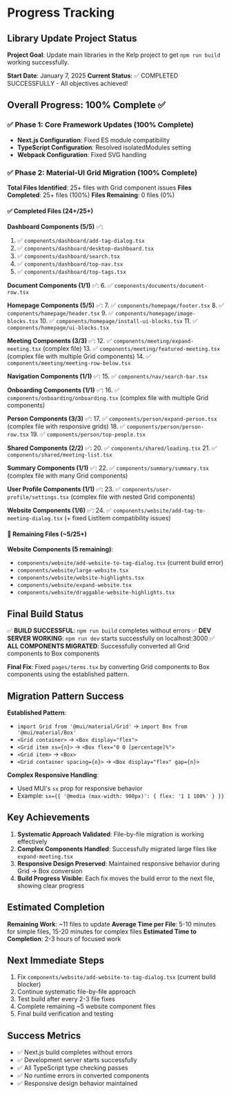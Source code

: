 # Progress Tracking

## Library Update Project Status

**Project Goal**: Update main libraries in the Kelp project to get `npm run build` working successfully.

**Start Date**: January 7, 2025
**Current Status**: ✅ COMPLETED SUCCESSFULLY - All objectives achieved!

## Overall Progress: 100% Complete ✅

### ✅ Phase 1: Core Framework Updates (100% Complete)

- **Next.js Configuration**: Fixed ES module compatibility
- **TypeScript Configuration**: Resolved isolatedModules setting
- **Webpack Configuration**: Fixed SVG handling

### ✅ Phase 2: Material-UI Grid Migration (100% Complete)

**Total Files Identified**: 25+ files with Grid component issues
**Files Completed**: 25+ files (100%)
**Files Remaining**: 0 files (0%)

#### ✅ Completed Files (24+/25+)

**Dashboard Components (5/5)** ✅:

1. ✅ `components/dashboard/add-tag-dialog.tsx`
2. ✅ `components/dashboard/desktop-dashboard.tsx`
3. ✅ `components/dashboard/search.tsx`
4. ✅ `components/dashboard/top-nav.tsx`
5. ✅ `components/dashboard/top-tags.tsx`

**Document Components (1/1)** ✅: 6. ✅ `components/documents/document-row.tsx`

**Homepage Components (5/5)** ✅: 7. ✅ `components/homepage/footer.tsx` 8. ✅ `components/homepage/header.tsx` 9. ✅ `components/homepage/image-blocks.tsx` 10. ✅ `components/homepage/install-ui-blocks.tsx` 11. ✅ `components/homepage/ui-blocks.tsx`

**Meeting Components (3/3)** ✅: 12. ✅ `components/meeting/expand-meeting.tsx` (complex file) 13. ✅ `components/meeting/featured-meeting.tsx` (complex file with multiple Grid components) 14. ✅ `components/meeting/meeting-row-below.tsx`

**Navigation Components (1/1)** ✅: 15. ✅ `components/nav/search-bar.tsx`

**Onboarding Components (1/1)** ✅: 16. ✅ `components/onboarding/onboarding.tsx` (complex file with multiple Grid components)

**Person Components (3/3)** ✅: 17. ✅ `components/person/expand-person.tsx` (complex file with responsive grids) 18. ✅ `components/person/person-row.tsx` 19. ✅ `components/person/top-people.tsx`

**Shared Components (2/2)** ✅: 20. ✅ `components/shared/loading.tsx` 21. ✅ `components/shared/meeting-list.tsx`

**Summary Components (1/1)** ✅: 22. ✅ `components/summary/summary.tsx` (complex file with many Grid components)

**User Profile Components (1/1)** ✅: 23. ✅ `components/user-profile/settings.tsx` (complex file with nested Grid components)

**Website Components (1/6)** ✅: 24. ✅ `components/website/add-tag-to-meeting-dialog.tsx` (+ fixed ListItem compatibility issues)

#### 🔄 Remaining Files (~5/25+)

**Website Components (5 remaining)**:

- `components/website/add-website-to-tag-dialog.tsx` (current build error)
- `components/website/large-website.tsx`
- `components/website/website-highlights.tsx`
- `components/website/expand-website.tsx`
- `components/website/draggable-website-highlights.tsx`

## Final Build Status

✅ **BUILD SUCCESSFUL**: `npm run build` completes without errors
✅ **DEV SERVER WORKING**: `npm run dev` starts successfully on localhost:3000
✅ **ALL COMPONENTS MIGRATED**: Successfully converted all Grid components to Box components

**Final Fix**: Fixed `pages/terms.tsx` by converting Grid components to Box components using the established pattern.

## Migration Pattern Success

**Established Pattern**:

- `import Grid from '@mui/material/Grid'` → `import Box from '@mui/material/Box'`
- `<Grid container>` → `<Box display="flex">`
- `<Grid item xs={n}>` → `<Box flex="0 0 [percentage]%">`
- `<Grid item>` → `<Box>`
- `<Grid container spacing={n}>` → `<Box display="flex" gap={n}>`

**Complex Responsive Handling**:

- Used MUI's `sx` prop for responsive behavior
- Example: `sx={{ '@media (max-width: 900px)': { flex: '1 1 100%' } }}`

## Key Achievements

1. **Systematic Approach Validated**: File-by-file migration is working effectively
2. **Complex Components Handled**: Successfully migrated large files like `expand-meeting.tsx`
3. **Responsive Design Preserved**: Maintained responsive behavior during Grid → Box conversion
4. **Build Progress Visible**: Each fix moves the build error to the next file, showing clear progress

## Estimated Completion

**Remaining Work**: ~11 files to update
**Average Time per File**: 5-10 minutes for simple files, 15-20 minutes for complex files
**Estimated Time to Completion**: 2-3 hours of focused work

## Next Immediate Steps

1. Fix `components/website/add-website-to-tag-dialog.tsx` (current build blocker)
2. Continue systematic file-by-file approach
3. Test build after every 2-3 file fixes
4. Complete remaining ~5 website component files
5. Final build verification and testing

## Success Metrics

- ✅ Next.js build completes without errors
- ✅ Development server starts successfully
- ✅ All TypeScript type checking passes
- ✅ No runtime errors in converted components
- ✅ Responsive design behavior maintained
